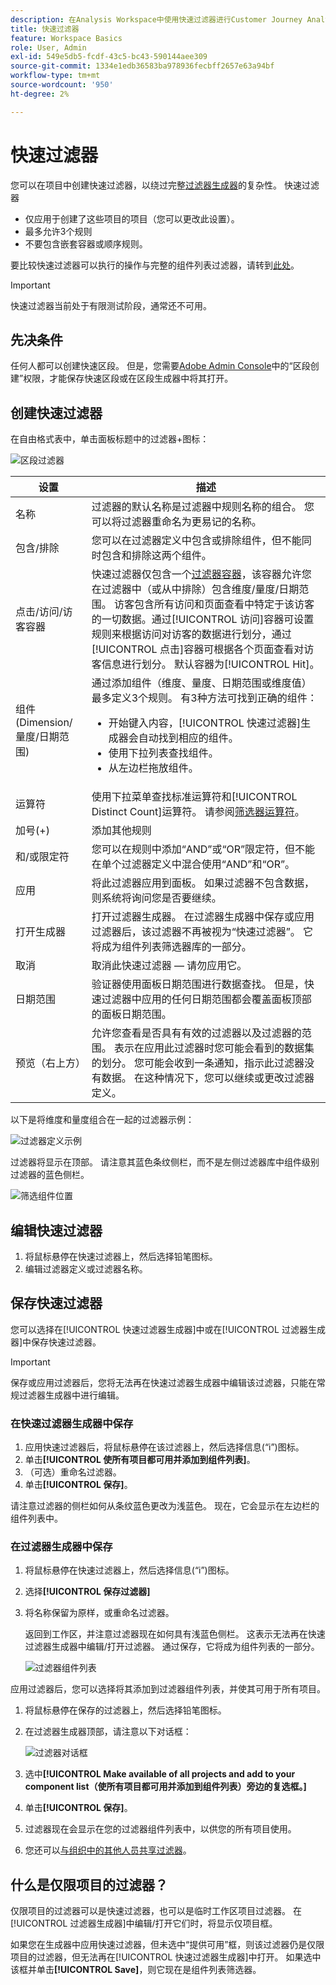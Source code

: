 ```yaml
---
description: 在Analysis Workspace中使用快速过滤器进行Customer Journey Analytics
title: 快速过滤器
feature: Workspace Basics
role: User, Admin
exl-id: 549e5db5-fcdf-43c5-bc43-590144aee309
source-git-commit: 1334e1edb36583ba978936fecbff2657e63a94bf
workflow-type: tm+mt
source-wordcount: '950'
ht-degree: 2%

---
```


# 快速过滤器

您可以在项目中创建快速过滤器，以绕过完整[过滤器生成器](/help/components/filters/create-filters.md)的复杂性。 快速过滤器

* 仅应用于创建了这些项目的项目（您可以更改此设置）。
* 最多允许3个规则
* 不要包含嵌套容器或顺序规则。

要比较快速过滤器可以执行的操作与完整的组件列表过滤器，请转到[此处](/help/components/filters/filters-overview.md)。

>[!IMPORTANT]
> 快速过滤器当前处于有限测试阶段，通常还不可用。

## 先决条件

任何人都可以创建快速区段。 但是，您需要[Adobe Admin Console](https://experienceleague.adobe.com/docs/analytics/admin/admin-console/permissions/summary-tables.html?lang=en#analytics-tools)中的“区段创建”权限，才能保存快速区段或在区段生成器中将其打开。

## 创建快速过滤器

在自由格式表中，单击面板标题中的过滤器+图标：

![区段过滤器](assets/quick-seg1.png)

| 设置 | 描述 |
| --- | --- |
| 名称 | 过滤器的默认名称是过滤器中规则名称的组合。 您可以将过滤器重命名为更易记的名称。 |
| 包含/排除 | 您可以在过滤器定义中包含或排除组件，但不能同时包含和排除这两个组件。 |
| 点击/访问/访客容器 | 快速过滤器仅包含一个[过滤器容器](https://experienceleague.adobe.com/docs/analytics-platform/using/cja-components/cja-filters/filters-overview.html?lang=zh-Hans#filter-containers)，该容器允许您在过滤器中（或从中排除）包含维度/量度/日期范围。  访客包含所有访问和页面查看中特定于该访客的一切数据。通过[!UICONTROL 访问]容器可设置规则来根据访问对访客的数据进行划分，通过[!UICONTROL 点击]容器可根据各个页面查看对访客信息进行划分。 默认容器为[!UICONTROL Hit]。 |
| 组件(Dimension/量度/日期范围) | 通过添加组件（维度、量度、日期范围或维度值）最多定义3个规则。 有3种方法可找到正确的组件：<ul><li>开始键入内容，[!UICONTROL 快速过滤器]生成器会自动找到相应的组件。</li><li>使用下拉列表查找组件。</li><li>从左边栏拖放组件。</li></ul> |
| 运算符 | 使用下拉菜单查找标准运算符和[!UICONTROL Distinct Count]运算符。 请参阅[筛选器运算符](operators.md)。 |
| 加号(+) | 添加其他规则 |
| 和/或限定符 | 您可以在规则中添加“AND”或“OR”限定符，但不能在单个过滤器定义中混合使用“AND”和“OR”。 |
| 应用 | 将此过滤器应用到面板。 如果过滤器不包含数据，则系统将询问您是否要继续。 |
| 打开生成器 | 打开过滤器生成器。 在过滤器生成器中保存或应用过滤器后，该过滤器不再被视为“快速过滤器”。 它将成为组件列表筛选器库的一部分。 |
| 取消 | 取消此快速过滤器 — 请勿应用它。 |
| 日期范围 | 验证器使用面板日期范围进行数据查找。 但是，快速过滤器中应用的任何日期范围都会覆盖面板顶部的面板日期范围。 |
| 预览（右上方） | 允许您查看是否具有有效的过滤器以及过滤器的范围。 表示在应用此过滤器时您可能会看到的数据集的划分。 您可能会收到一条通知，指示此过滤器没有数据。 在这种情况下，您可以继续或更改过滤器定义。 |

以下是将维度和量度组合在一起的过滤器示例：

![过滤器定义示例](assets/quick-seg2.png)

过滤器将显示在顶部。 请注意其蓝色条纹侧栏，而不是左侧过滤器库中组件级别过滤器的蓝色侧栏。

![筛选组件位置](assets/quick-seg3.png)

## 编辑快速过滤器

1. 将鼠标悬停在快速过滤器上，然后选择铅笔图标。
1. 编辑过滤器定义或过滤器名称。

## 保存快速过滤器

您可以选择在[!UICONTROL 快速过滤器生成器]中或在[!UICONTROL 过滤器生成器]中保存快速过滤器。

>[!IMPORTANT]
>保存或应用过滤器后，您将无法再在快速过滤器生成器中编辑该过滤器，只能在常规过滤器生成器中进行编辑。

### 在快速过滤器生成器中保存

1. 应用快速过滤器后，将鼠标悬停在该过滤器上，然后选择信息(“i”)图标。
1. 单击&#x200B;**[!UICONTROL 使所有项目都可用并添加到组件列表]**。
1. （可选）重命名过滤器。
1. 单击&#x200B;**[!UICONTROL 保存]**。

请注意过滤器的侧栏如何从条纹蓝色更改为浅蓝色。 现在，它会显示在左边栏的组件列表中。

### 在过滤器生成器中保存

1. 将鼠标悬停在快速过滤器上，然后选择信息(“i”)图标。
1. 选择&#x200B;**[!UICONTROL 保存过滤器]**
1. 将名称保留为原样，或重命名过滤器。

   返回到工作区，并注意过滤器现在如何具有浅蓝色侧栏。 这表示无法再在快速过滤器生成器中编辑/打开过滤器。 通过保存，它将成为组件列表的一部分。

   ![过滤器组件列表](assets/quick-seg4.png)

应用过滤器后，您可以选择将其添加到过滤器组件列表，并使其可用于所有项目。

1. 将鼠标悬停在保存的过滤器上，然后选择铅笔图标。

1. 在过滤器生成器顶部，请注意以下对话框：

   ![过滤器对话框](assets/project-only.png)

1. 选中&#x200B;**[!UICONTROL Make available of all projects and add to your component list（使所有项目都可用并添加到组件列表）旁边的复选框。]**
1. 单击&#x200B;**[!UICONTROL 保存]**。
1. 过滤器现在会显示在您的过滤器组件列表中，以供您的所有项目使用。
1. 您还可以[与组织中的其他人员共享过滤器](/help/components/filters/manage-filters.md)。

## 什么是仅限项目的过滤器？

仅限项目的过滤器可以是快速过滤器，也可以是临时工作区项目过滤器。 在[!UICONTROL 过滤器生成器]中编辑/打开它们时，将显示仅项目框。

如果您在生成器中应用快速过滤器，但未选中“提供可用”框，则该过滤器仍是仅限项目的过滤器，但无法再在[!UICONTROL 快速过滤器生成器]中打开。 如果选中该框并单击&#x200B;**[!UICONTROL Save]**，则它现在是组件列表筛选器。
